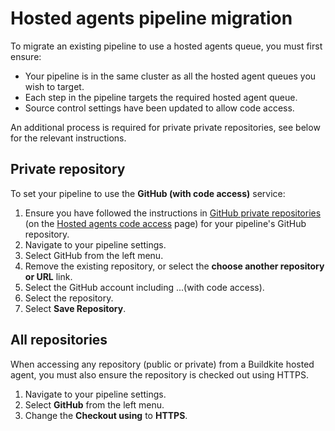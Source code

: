 # Hosted agents pipeline migration

To migrate an existing pipeline to use a hosted agents queue, you must first ensure:

- Your pipeline is in the same cluster as all the hosted agent queues you wish to target.
- Each step in the pipeline targets the required hosted agent queue.
- Source control settings have been updated to allow code access.

An additional process is required for private private repositories, see below for the relevant instructions.

## Private repository

To set your pipeline to use the **GitHub (with code access)** service:

1. Ensure you have followed the instructions in [GitHub private repositories](/docs/pipelines/hosted-agents/code-access#github-private-repositories) (on the [Hosted agents code access](/docs/pipelines/hosted-agents/code-access) page) for your pipeline's GitHub repository.
1. Navigate to your pipeline settings.
1. Select GitHub from the left menu.
1. Remove the existing repository, or select the **choose another repository or URL** link.
1. Select the GitHub account including ...(with code access).
1. Select the repository.
1. Select **Save Repository**.

## All repositories

When accessing any repository (public or private) from a Buildkite hosted agent, you must also ensure the repository is checked out using HTTPS.

1. Navigate to your pipeline settings.
1. Select **GitHub** from the left menu.
1. Change the **Checkout using** to **HTTPS**.
